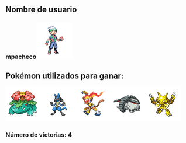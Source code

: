 ## Nombre de usuario
### mpacheco![alt text](../images/challenger.png)
## Pokémon utilizados para ganar:
![alt text](../images/venusaur.png)![alt text](../images/lucario.png)![alt text](../images/infernape.png)![alt text](../images/donphan.png)![alt text](../images/alakazam.png)
### Número de victorias: 4